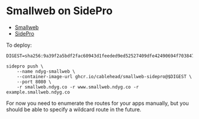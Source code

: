 # Smallweb on SidePro

- [Smallweb](https://www.smallweb.run)
- [SidePro](https://docs.sidepro.cloud/)

To deploy:

```shell
DIGEST=sha256:9a39f2a5bdf2fac60943d1feeded9ed52527409dfe42490694f703847f0b8fb2

sidepro push \
    --name ndyg-smallweb \
    --container-image-url ghcr.io/cablehead/smallweb-sidepro@$DIGEST \
    --port 8080 \
    -r smallweb.ndyg.co -r www.smallweb.ndyg.co -r example.smallweb.ndyg.co
```

For now you need to enumerate the routes for your apps manually, but you should
be able to specify a wildcard route in the future.
